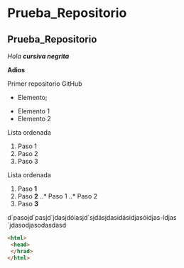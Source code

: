 # Prueba_Repositorio
## Prueba_Repositorio

*Hola* _**cursiva negrita**_

**Adios**

Primer repositorio GitHub

* Elemento;
+ Elemento 1
+ Elemento 2

Lista ordenada 
1. Paso 1
2. Paso 2
3. Paso 3

 Lista ordenada
 1. Paso **1**
 2. Paso **2**
 ..* Paso 1
 ..* Paso 2
 4. Paso **3**

d´pasojd´pasjd´jdasjdóiasjd´sjdásjdasidásidjasóidjas-ldjas´jdasodjasodasdasd

```html
<html>
 <head>
 </hrad>
</html>
```
